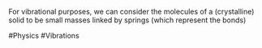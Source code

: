 For vibrational purposes, we can consider the molecules of a (crystalline) solid to be small masses linked by springs (which represent the bonds)

#Physics #Vibrations 